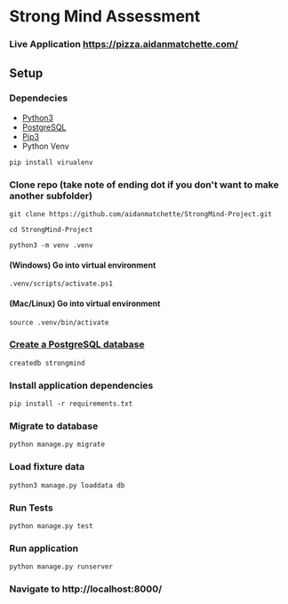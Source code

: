 # Strong Mind Assessment

### Live Application https://pizza.aidanmatchette.com/

## Setup

### Dependecies
- [Python3](https://www.python.org/downloads/)
- [PostgreSQL](https://www.postgresql.org/download/)
- [Pip3](https://stackoverflow.com/questions/6587507/how-to-install-pip-with-python-3)
- Python Venv
~~~
pip install virualenv
~~~

### Clone repo (take note of ending dot if you don't want to make another subfolder)
~~~
git clone https://github.com/aidanmatchette/StrongMind-Project.git
~~~
~~~
cd StrongMind-Project
~~~

~~~
python3 -m venv .venv
~~~

#### (Windows) Go into virtual environment
~~~
.venv/scripts/activate.ps1
~~~

#### (Mac/Linux) Go into virtual environment
~~~
source .venv/bin/activate
~~~

### [Create a PostgreSQL database](https://www.digitalocean.com/community/tutorials/how-to-install-postgresql-on-ubuntu-20-04-quickstart)
~~~
createdb strongmind
~~~

### Install application dependencies
~~~.ve
pip install -r requirements.txt
~~~


### Migrate to database
~~~
python manage.py migrate
~~~

### Load fixture data
~~~
python3 manage.py loaddata db
~~~


### Run Tests
~~~
python manage.py test
~~~

### Run application 
~~~
python manage.py runserver
~~~

### Navigate to http://localhost:8000/
